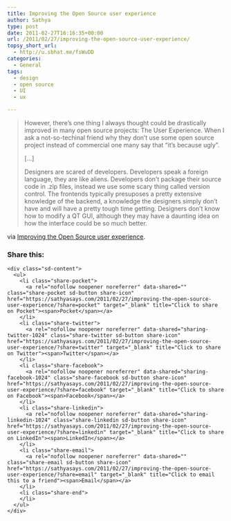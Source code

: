```yaml
---
title: Improving the Open Source user experience
author: Sathya
type: post
date: 2011-02-27T16:16:35+00:00
url: /2011/02/27/improving-the-open-source-user-experience/
topsy_short_url:
  - http://u.sbhat.me/fsWuDD
categories:
  - General
tags:
  - design
  - open source
  - UI
  - ux

---
```

> However, there’s one thing I always thought could be drastically improved in many open source projects: The User Experience. When I ask a not-so-techinal friend why they don’t use some open source project instead of commercial one many say that “it’s because ugly”.
> 
> [&#8230;]
> 
> Designers are scared of developers. Developers speak a foreign language, they are like aliens. Developers don’t package their source code in .zip files, instead we use some scary thing called version control. The frontends typically presuposes a pretty extensive knowledge of the backend, a knowledge the designers simply don’t have and will have a pretty tough time getting. Designers don’t know how to modify a QT GUI, although they may have a daunting idea on how the interface could be so much better.

via [Improving the Open Source user experience][1].

<div class="sharedaddy sd-sharing-enabled">
  <div class="robots-nocontent sd-block sd-social sd-social-icon-text sd-sharing">
    <h3 class="sd-title">
      Share this:
    </h3>
    
    <div class="sd-content">
      <ul>
        <li class="share-pocket">
          <a rel="nofollow noopener noreferrer" data-shared="" class="share-pocket sd-button share-icon" href="https://sathyasays.com/2011/02/27/improving-the-open-source-user-experience/?share=pocket" target="_blank" title="Click to share on Pocket"><span>Pocket</span></a>
        </li>
        <li class="share-twitter">
          <a rel="nofollow noopener noreferrer" data-shared="sharing-twitter-1024" class="share-twitter sd-button share-icon" href="https://sathyasays.com/2011/02/27/improving-the-open-source-user-experience/?share=twitter" target="_blank" title="Click to share on Twitter"><span>Twitter</span></a>
        </li>
        <li class="share-facebook">
          <a rel="nofollow noopener noreferrer" data-shared="sharing-facebook-1024" class="share-facebook sd-button share-icon" href="https://sathyasays.com/2011/02/27/improving-the-open-source-user-experience/?share=facebook" target="_blank" title="Click to share on Facebook"><span>Facebook</span></a>
        </li>
        <li class="share-linkedin">
          <a rel="nofollow noopener noreferrer" data-shared="sharing-linkedin-1024" class="share-linkedin sd-button share-icon" href="https://sathyasays.com/2011/02/27/improving-the-open-source-user-experience/?share=linkedin" target="_blank" title="Click to share on LinkedIn"><span>LinkedIn</span></a>
        </li>
        <li class="share-email">
          <a rel="nofollow noopener noreferrer" data-shared="" class="share-email sd-button share-icon" href="https://sathyasays.com/2011/02/27/improving-the-open-source-user-experience/?share=email" target="_blank" title="Click to email this to a friend"><span>Email</span></a>
        </li>
        <li class="share-end">
        </li>
      </ul>
    </div>
  </div>
</div>

 [1]: http://sirupsen.com/improving-the-open-source-user-experience/